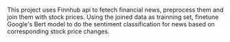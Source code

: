 This project uses Finnhub api to fetech financial news, preprocess them and join them with stock prices. Using the joined data as trainning set, finetune Google's Bert model to do the sentiment classification for news based on corresponding stock price changes.
